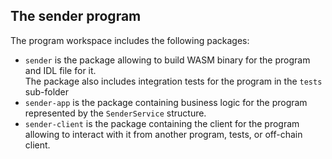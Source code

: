 ## The **sender** program

The program workspace includes the following packages:
- `sender` is the package allowing to build WASM binary for the program and IDL file for it.  
  The package also includes integration tests for the program in the `tests` sub-folder
- `sender-app` is the package containing business logic for the program represented by the `SenderService` structure.  
- `sender-client` is the package containing the client for the program allowing to interact with it from another program, tests, or
  off-chain client.

